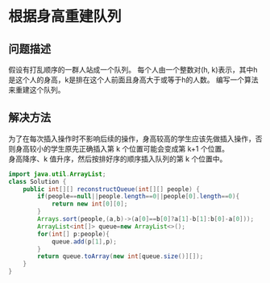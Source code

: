 # 根据身高重建队列
## 问题描述
假设有打乱顺序的一群人站成一个队列。 每个人由一个整数对(h, k)表示，其中h是这个人的身高，k是排在这个人前面且身高大于或等于h的人数。 编写一个算法来重建这个队列。
## 解决方法
为了在每次插入操作时不影响后续的操作，身高较高的学生应该先做插入操作，否则身高较小的学生原先正确插入第 k 个位置可能会变成第 k+1 个位置。<br>
身高降序、k 值升序，然后按排好序的顺序插入队列的第 k 个位置中。
```java
import java.util.ArrayList;
class Solution {
    public int[][] reconstructQueue(int[][] people) {
        if(people==null||people.length==0||people[0].length==0){
            return new int[0][0];
        }
        Arrays.sort(people,(a,b)->(a[0]==b[0]?a[1]-b[1]:b[0]-a[0]));
        ArrayList<int[]> queue=new ArrayList<>();
        for(int[] p:people){
            queue.add(p[1],p);
        }
        return queue.toArray(new int[queue.size()][]);
    }
}
```
